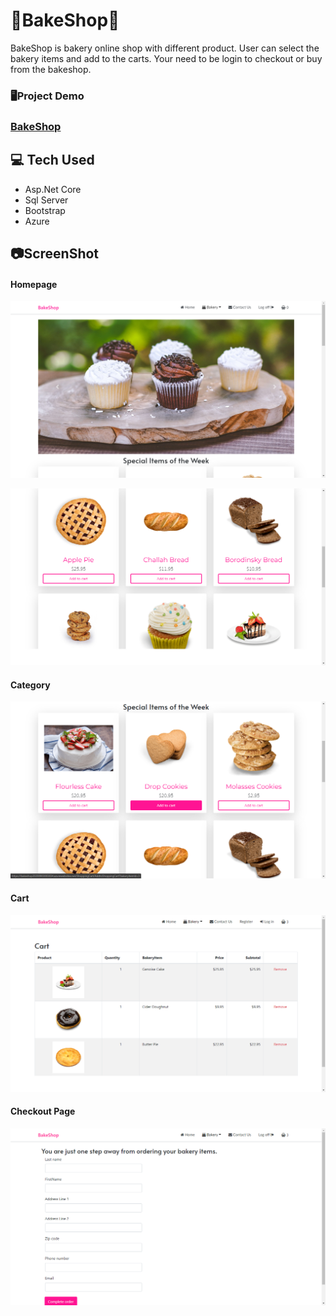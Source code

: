 # 🍪BakeShop🛒
BakeShop is bakery online shop with different product. User can select the bakery items and add to the carts. Your need to be login to checkout or buy from the bakeshop.

### 🖥Project Demo 
### [BakeShop](https://bakeshop20200903003834.azurewebsites.net/)

## 💻 Tech Used
* Asp.Net Core 
* Sql Server
* Bootstrap
* Azure

## 📷ScreenShot

#### Homepage
![Homepage](https://github.com/diwashrestha/BakeShop/blob/master/image/bakeshop5.png?raw=true)

![Homepage](https://github.com/diwashrestha/BakeShop/blob/master/image/bakeshop1.png?raw=true)

#### Category

![Category](https://github.com/diwashrestha/BakeShop/blob/master/image/bakeshop4.png?raw=true)

#### Cart 
![Cart](https://github.com/diwashrestha/BakeShop/blob/master/image/bakeshop3.png?raw=true)

#### Checkout Page
![Checkout](https://github.com/diwashrestha/BakeShop/blob/master/image/checkout.png?raw=true)
